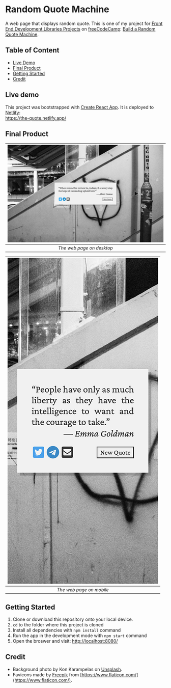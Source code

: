 # Random Quote Machine

A web page that displays random quote. This is one of my project for [Front End Development Libraries Projects](https://www.freecodecamp.org/learn/front-end-development-libraries/) on [freeCodeCamp](https://www.freecodecamp.org/): [Build a Random Quote Machine](https://www.freecodecamp.org/learn/front-end-development-libraries/front-end-development-libraries-projects/build-a-random-quote-machine).

## Table of Content

- [Live Demo](#live-demo)
- [Final Product](#final-product)
- [Getting Started](#getting-started)
- [Credit](#credit)

## Live demo

This project was bootstrapped with [Create React App](https://github.com/facebook/create-react-app). It is deployed to [Netlify](https://www.netlify.com/):  
https://the-quote.netlify.app/

## Final Product

| ![desktop](./docs/desktop.png) |
| :----------------------------: |
|   _The web page on desktop_    |

| ![mobile](./docs/mobile.png) |
| :--------------------------: |
|   _The web page on mobile_   |

## Getting Started

1. Clone or download this repository onto your local device.
2. `cd` to the folder where this project is cloned
3. Install all dependencies with `npm install` command
4. Run the app in the development mode with `npm start` command
5. Open the broswer and visit: [http://localhost:8080/](http://localhost:8080/)

## Credit

- Background photo by Kon Karampelas on [Unsplash](https://unsplash.com/).
- Favicons made by [Freepik](https://www.flaticon.com/authors/freepik) from [https://www.flaticon.com/](https://www.flaticon.com/).
